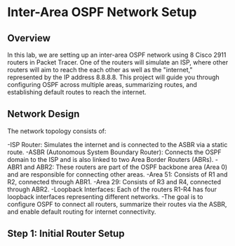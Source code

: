 # Inter-Area OSPF Network Setup

## Overview
In this lab, we are setting up an inter-area OSPF network using 8 Cisco 2911 routers in Packet Tracer. One of the routers will simulate an ISP, where other routers will aim to reach the each other as well as the "internet," represented by the IP address 8.8.8.8. This project will guide you through configuring OSPF across multiple areas, summarizing routes, and establishing default routes to reach the internet.

## Network Design
The network topology consists of:

-ISP Router: Simulates the internet and is connected to the ASBR via a static route.
-ASBR (Autonomous System Boundary Router): Connects the OSPF domain to the ISP and is also linked to two Area Border Routers (ABRs).
-ABR1 and ABR2: These routers are part of the OSPF backbone area (Area 0) and are responsible for connecting other areas.
-Area 51: Consists of R1 and R2, connected through ABR1.
-Area 29: Consists of R3 and R4, connected through ABR2.
-Loopback Interfaces: Each of the routers R1-R4 has four loopback interfaces representing different networks.
-The goal is to configure OSPF to connect all routers, summarize their routes via the ASBR, and enable default routing for internet connectivity.

## Step 1: Initial Router Setup
